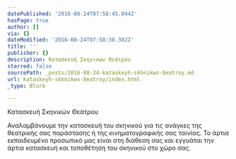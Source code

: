 ```yaml
---
datePublished: '2016-08-24T07:58:45.044Z'
hasPage: true
author: []
via: {}
dateModified: '2016-08-24T07:58:38.382Z'
title: ''
publisher: {}
description: Κατασκευή Σκηνικών Θεάτρου
starred: false
sourcePath: _posts/2016-08-24-kataskeyh-skhnikwn-8eatroy.md
url: kataskeyh-skhnikwn-8eatroy/index.html
_type: Blurb

---
```

Κατασκευή Σκηνικών Θεάτρου

Αναλαμβάνουμε την κατασκευή του σκηνικού για τις ανάγκες της θεατρικής σας παράστασης ή της κινηματογραφικής σας ταινίας. Το άρτια εκπαιδευμένο προσωπικό μας είναι στη διάθεση σας και εγγυάται την άρτια κατασκευή και τοποθέτηση του σκηνικού στο χώρο σας.